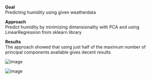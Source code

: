 **Goal**  
Predicting humidity using given weatherdata

**Approach**  
Predict humidity by minimizing dimensionality with PCA and using LinearRegression from sklearn library

**Results**  
The approach showed that using just half of the maximum number of principal components available gives decent results

![image](https://user-images.githubusercontent.com/67264647/109554146-88b6b080-7adc-11eb-95c3-89251ad8f0e7.png)

![image](https://user-images.githubusercontent.com/67264647/109554189-9704cc80-7adc-11eb-862d-afbb265ea57b.png)
